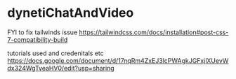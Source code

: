# dynetiChatAndVideo


FYI to fix tailwinds issue
https://tailwindcss.com/docs/installation#post-css-7-compatibility-build


tutorials used and credenitals etc
https://docs.google.com/document/d/17nqRm4ZxEJ3lcPWAgkJGFxjlXUevWdx324WgTveaHV0/edit?usp=sharing
